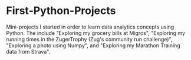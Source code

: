# First-Python-Projects
Mini-projects I started in order to learn data analytics concepts using Python. The include "Exploring my grocery bills at Migros", "Exploring my running times in the ZugerTrophy (Zug's community run challenge)", "Exploring a photo using Numpy", and "Exploring my Marathon Training data from Strava".
